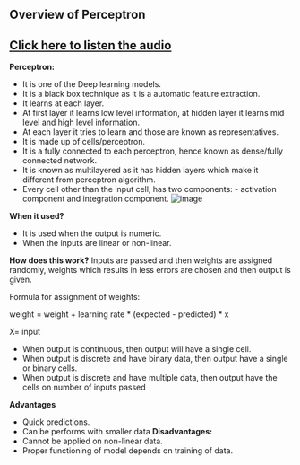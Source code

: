 ## Overview of Perceptron
## [Click here to listen the audio](https://drive.google.com/file/d/1mUzR1usQlcq_SdpiMG2-RZN18OKkE4ID/view?usp=sharing)
**Perceptron:**
- It is one of the Deep learning models.
- It is a black box technique as it is a automatic feature extraction.
- It learns at each layer.
- At first layer it learns low level information, at hidden layer it learns mid level and high level information.
- At each layer it tries to learn and those are known as representatives.
- It is made up of cells/perceptron.
- It is a fully connected to each perceptron, hence known as dense/fully connected network.
- It is known as multilayered as it has hidden layers which make it different from perceptron algorithm.
- Every cell other than the input cell, has two components:
       - activation component and integration component.
 ![image](https://user-images.githubusercontent.com/79050917/142865735-e5307b39-98a4-4993-b8d5-5f0c709235fe.png)

**When it used?**
- It is used when the output is numeric.
- When the inputs are linear or non-linear.

**How does this work?**
Inputs are passed and then weights are assigned randomly, weights which results in less 
errors are chosen and then output is given.

Formula for assignment of weights:

weight = weight + learning rate * (expected - predicted) * x

X= input
- When output is continuous, then output will have a single cell.
- When output is discrete and have binary data, then output have a single or binary cells.
- When output is discrete and have multiple data, then output have the cells on number 
of inputs passed

**Advantages**
- Quick predictions.
- Can be performs with smaller data
**Disadvantages:**
- Cannot be applied on non-linear data.
- Proper functioning of model depends on training of data.
